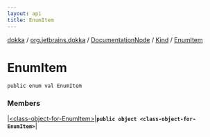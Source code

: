 ```yaml
---
layout: api
title: EnumItem
---
```

[dokka](../../../../index.html) / [org.jetbrains.dokka](../../../index.html) / [DocumentationNode](../../index.html) / [Kind](../index.html) / [EnumItem](index.html)


# EnumItem



```
public enum val EnumItem
```


### Members


|[&lt;class-object-for-EnumItem&gt;](_class-object-for-EnumItem_.html)|**`public object <class-object-for-EnumItem>`**|

